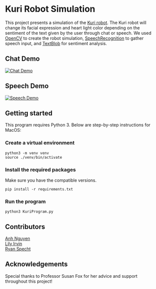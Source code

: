 # Kuri Robot Simulation
This project presents a simulation of the [Kuri robot](https://www.heykuri.com/explore-kuri/#feature-gestural-mechanics).
The Kuri robot will change its facial expression and heart light color depending on the sentiment of the text given by the 
user through chat or speech. We used [OpenCV](https://opencv.org/) to create the robot 
simulation, [SpeechRecognition](https://pypi.org/project/SpeechRecognition/) to gather speech input, and 
[TextBlob](https://textblob.readthedocs.io/en/dev/) for sentiment analysis.
## Chat Demo
[![Chat Demo](https://img.youtube.com/vi/5qmQ5Wap8Ts/0.jpg)](https://youtu.be/5qmQ5Wap8Ts)
## Speech Demo
[![Speech Demo](https://img.youtube.com/vi/frt1N9reglE/0.jpg)](https://youtu.be/frt1N9reglE)
## Getting started
This program requires Python 3. Below are step-by-step instructions for MacOS:
### Create a virtual environment
```
python3 -m venv venv 
source ./venv/bin/activate
```
### Install the required packages
Make sure you have the compatible versions.
```
pip install -r requirements.txt 
```
### Run the program
```
python3 KuriProgram.py
```
## Contributors
[Anh Nguyen](https://github.com/theang66) <br>
[Lily Irvin](https://github.com/lirvin123) <br>
[Ryan Specht](https://github.com/rspecht) 
## Acknowledgements
Special thanks to Professor Susan Fox for her advice and support throughout this project!